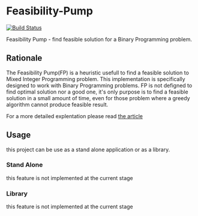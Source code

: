 # Feasibility-Pump 

[![Build Status](https://travis-ci.com/FilippoRanza/Feasibility-Pump.svg?branch=master)](https://travis-ci.com/FilippoRanza/Feasibility-Pump)

Feasibility Pump - find feasible solution for a Binary Programming
problem. 

## Rationale

The Feasibility Pump(FP) is a heuristic usefull to find a feasible solution 
to Mixed Integer Programming problem. This implementation is specifically designed to work with Binary Programming problems. FP is not defigned to 
find optimal solution nor a good one, it's only purpose is to find
a  feasible solution in a small amount of time, even for those problem 
where a greedy algorithm cannot produce feasible result.  

For a more detailed explentation please read [the article](http://www.dei.unipd.it/~fisch/papers/feasibility_pump.pdf)

## Usage
this project can be use as a stand alone application or
as a library.

### Stand Alone
this feature is not implemented at the current stage

### Library
this feature is not implemented at the current stage
